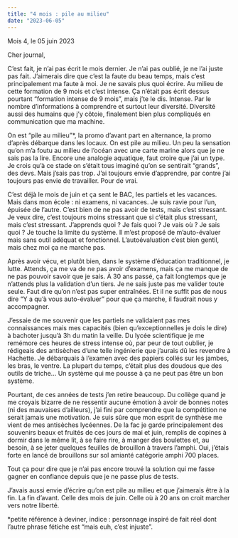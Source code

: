 ```yaml
---
title: "4 mois : pile au milieu"
date: "2023-06-05"
---
```

Mois 4, le 05 juin 2023

Cher journal,

C’est fait, je n’ai pas écrit le mois dernier. Je n’ai pas oublié, je ne l’ai juste pas fait. J’aimerais dire que c’est la faute du beau temps, mais c’est principalement ma faute à moi. Je ne savais plus quoi écrire. Au milieu de cette formation de 9 mois et c’est intense. Ça n’était pas écrit dessus pourtant “formation intense de 9 mois”, mais j’te le dis. Intense. Par le nombre d’informations à comprendre et surtout leur diversité. Diversité aussi des humains que j’y côtoie, finalement bien plus compliqués en communication que ma machine.

On est “pile au milieu”*, la promo d’avant part en alternance, la promo d’après débarque dans les locaux. On est pile au milieu. Un peu la sensation qu’on m’a foutu au milieu de l’océan avec une carte marine alors que je ne sais pas la lire. Encore une analogie aquatique, faut croire que j’ai un type. Je crois qu’à ce stade on s’était tous imaginé qu’on se sentirait “grands”, des devs. Mais j’sais pas trop. J’ai toujours envie d’apprendre, par contre j’ai toujours pas envie de travailler. Pour de vrai.

C’est déjà le mois de juin et ça sent le BAC, les partiels et les vacances. Mais dans mon école : ni examens, ni vacances. Je suis ravie pour l’un, épuisée de l’autre. C’est bien de ne pas avoir de tests, mais c’est stressant. Je veux dire, c’est toujours moins stressant que si c’était plus stressant, mais c’est stressant. J’apprends quoi ? Je fais quoi ? Je vais où ? Je sais quoi ? Je touche la limite du système. Il m’est proposé de m’auto-évaluer mais sans outil adéquat et fonctionnel. L’autoévaluation c’est bien gentil, mais chez moi ça ne marche pas.

Après avoir vécu, et plutôt bien, dans le système d’éducation traditionnel, je lutte. Attends, ça me va de ne pas avoir d’examens, mais ça me manque de ne pas pouvoir savoir que je sais. À 30 ans passé, ça fait longtemps que je n’attends plus la validation d’un tiers. Je ne sais juste pas me valider toute seule. Faut dire qu’on n’est pas super entraînées. Et il ne suffit pas de nous dire “Y a qu’à vous auto-évaluer” pour que ça marche, il faudrait nous y accompagner.

J’essaie de me souvenir que les partiels ne validaient pas mes connaissances mais mes capacités (bien qu’exceptionnelles je dois le dire) à bachoter jusqu’à 3h du matin la veille. Du lycée scientifique je me remémore ces heures de stress intense où, par peur de tout oublier, je rédigeais des antisèches d’une telle ingénierie que j’aurais dû les revendre à Hachette. Je débarquais à l’examen avec des papiers collés sur les jambes, les bras, le ventre. La plupart du temps, c’était plus des doudous que des outils de triche... Un système qui me pousse à ça ne peut pas être un bon système.

Pourtant, de ces années de tests j’en retire beaucoup. Du collège quand je me croyais bizarre de ne ressentir aucune émotion à avoir de bonnes notes (ni des mauvaises d’ailleurs), j’ai fini par comprendre que la compétition ne serait jamais une motivation. Je suis sûre que mon esprit de synthèse me vient de mes antisèches lycéennes. De la fac je garde principalement des souvenirs beaux et fruités de ces jours de mai et juin, remplis de copines à dormir dans le même lit, à se faire rire, à manger des boulettes et, au besoin, à se jeter quelques feuilles de brouillon à travers l’amphi. Oui, j’étais forte en lancé de brouillons sur sol amianté catégorie amphi 700 places.

Tout ça pour dire que je n’ai pas encore trouvé la solution qui me fasse gagner en confiance depuis que je ne passe plus de tests.

J’avais aussi envie d’écrire qu’on est pile au milieu et que j’aimerais être à la fin. La fin d’avant. Celle des mois de juin. Celle où à 20 ans on croit marcher vers notre liberté.

*petite référence à deviner, indice : personnage inspiré de fait réel dont l’autre phrase fétiche est “mais euh, c’est injuste”.